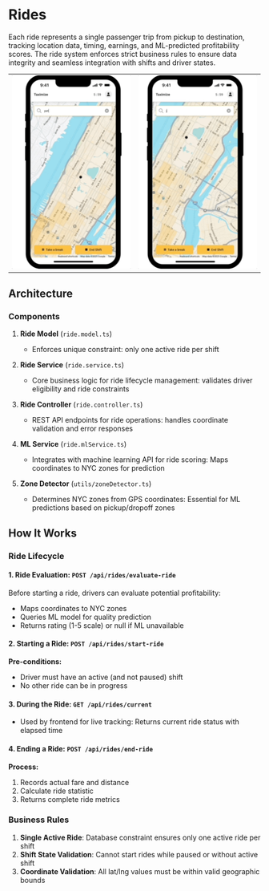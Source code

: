 # Rides

Each ride represents a single passenger trip from pickup to destination, tracking location data, timing, earnings, and ML-predicted profitability scores. The ride system enforces strict business rules to ensure data integrity and seamless integration with shifts and driver states.

<table>
<tr>
<td><img src="../../../documentation/media/3_stars_ride.gif" alt="3 Star Ride" width="250"/></td>
<td><img src="../../../documentation/media/5_stars_ride.gif" alt="5 Star Ride" width="250"/></td>
</tr>
</table>

## Architecture

### Components

1. **Ride Model** (`ride.model.ts`)
   - Enforces unique constraint: only one active ride per shift

2. **Ride Service** (`ride.service.ts`)
   - Core business logic for ride lifecycle management: validates driver eligibility and ride constraints

3. **Ride Controller** (`ride.controller.ts`)
   - REST API endpoints for ride operations: handles coordinate validation and error responses

4. **ML Service** (`ride.mlService.ts`)
   - Integrates with machine learning API for ride scoring: Maps coordinates to NYC zones for prediction

5. **Zone Detector** (`utils/zoneDetector.ts`)
   - Determines NYC zones from GPS coordinates: Essential for ML predictions based on pickup/dropoff zones

## How It Works

### Ride Lifecycle

#### 1. Ride Evaluation: `POST /api/rides/evaluate-ride`
Before starting a ride, drivers can evaluate potential profitability:

- Maps coordinates to NYC zones
- Queries ML model for quality prediction
- Returns rating (1-5 scale) or null if ML unavailable

#### 2. Starting a Ride: `POST /api/rides/start-ride`

**Pre-conditions:**
- Driver must have an active (and not paused) shift 
- No other ride can be in progress


#### 3. During the Ride: `GET /api/rides/current`

- Used by frontend for live tracking: Returns current ride status with elapsed time

#### 4. Ending a Ride: `POST /api/rides/end-ride`

**Process:**
1. Records actual fare and distance
2. Calculate ride statistic
3. Returns complete ride metrics


### Business Rules

1. **Single Active Ride**: Database constraint ensures only one active ride per shift
2. **Shift State Validation**: Cannot start rides while paused or without active shift
3. **Coordinate Validation**: All lat/lng values must be within valid geographic bounds


